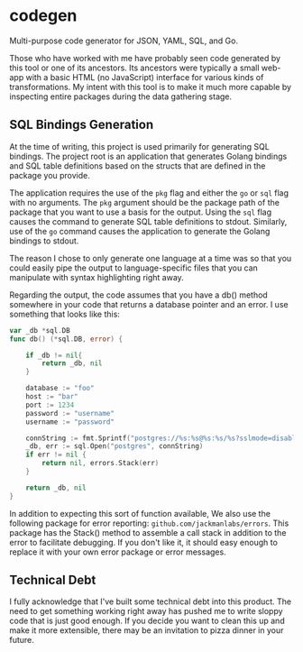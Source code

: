 # codegen
Multi-purpose code generator for JSON, YAML, SQL, and Go.

Those who have worked with me have probably seen code generated by this tool or
one of its ancestors. Its ancestors were typically a small web-app with a basic
HTML (no JavaScript) interface for various kinds of transformations. My intent
with this tool is to make it much more capable by inspecting entire packages
during the data gathering stage.

## SQL Bindings Generation

At the time of writing, this project is used primarily for generating SQL
bindings. The project root is an application that generates Golang bindings and
SQL table definitions based on the structs that are defined in the package you
provide.

The application requires the use of the `pkg` flag and either the `go` or `sql`
flag with no arguments. The `pkg` argument should be the package path of the
package that you want to use a basis for the output. Using the `sql` flag causes
the command to generate SQL table definitions to stdout. Similarly, use of the
`go` command causes the application to generate the Golang bindings to stdout.

The reason I chose to only generate one language at a time was so that you could
easily pipe the output to language-specific files that you can manipulate with
syntax highlighting right away.

Regarding the output, the code assumes that you have a db() method somewhere in
your code that returns a database pointer and an error. I use something that
looks like this:

```go
var _db *sql.DB
func db() (*sql.DB, error) {

    if _db != nil{
        return _db, nil
    }

    database := "foo"
    host := "bar"
    port := 1234
    password := "username"
    username := "password"

    connString := fmt.Sprintf("postgres://%s:%s@%s:%s/%s?sslmode=disable", username, password, host, port, database)
    _db, err := sql.Open("postgres", connString)
    if err != nil {
        return nil, errors.Stack(err)
    }

    return _db, nil
}
```

In addition to expecting this sort of function available, We also use the
following package for error reporting: `github.com/jackmanlabs/errors`. This
package has the Stack() method to assemble a call stack in addition to the
error to facilitate debugging. If you don't like it, it should easy enough to
replace it with your own error package or error messages.

## Technical Debt

I fully acknowledge that I've built some technical debt into this product. The
need to get something working right away has pushed me to write sloppy code that
is just good enough. If you decide you want to clean this up and make it more
extensible, there may be an invitation to pizza dinner in your future.